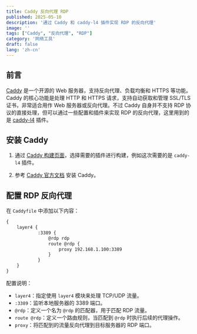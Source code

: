 ```yaml
---
title: Caddy 反向代理 RDP
published: 2025-05-10
description: '通过 Caddy 和 caddy-l4 插件实现 RDP 的反向代理'
image: ''
tags: ["Caddy", "反向代理", "RDP"]
category: '网络工具'
draft: false 
lang: 'zh-cn'
---
```


## 前言

[Caddy](https://github.com/caddyserver/caddy) 是一个开源的 Web 服务器，支持反向代理、负载均衡和 HTTPS 等功能。Caddy 的核心功能是处理 HTTP 和 HTTPS 请求，支持自动获取和管理 SSL/TLS 证书，非常适合用作 Web 服务器或反向代理。不过 Caddy 自身并不支持 RDP 协议的直接处理，但可以通过一些配置和插件来实现 RDP 的反向代理，这里用到的是 [caddy-l4](https://github.com/mholt/caddy-l4) 插件。

## 安装 Caddy

1. 通过 [Caddy 构建页面](https://caddyserver.com/download)，选择需要的插件进行构建，例如这次需要的是 `caddy-l4` 插件。

2. 参考 [Caddy 官方文档](https://caddyserver.com.cn/docs/install) 安装 Caddy。

## 配置 RDP 反向代理

在 `Caddyfile` 中添加以下内容：

```txt
{
    layer4 {
            :3389 {
                @rdp rdp
                route @rdp {
                    proxy 192.168.1.100:3389
                }
            }
    }
}
```

配置说明：
- `layer4`：指定使用 `layer4` 模块来处理 TCP/UDP 流量。
- `:3389`：监听本地服务器的 3389 端口。
- `@rdp`：定义一个名为 `@rdp` 的匹配器，用于匹配 RDP 流量。
- `route @rdp`：定义一个路由规则，当匹配到 `@rdp` 时执行后续的代理操作。
- `proxy`：将匹配到的流量反向代理到目标服务器的 RDP 端口。

